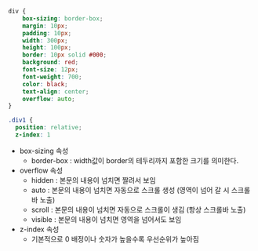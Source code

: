 ``` css
div {
    box-sizing: border-box;
    margin: 10px;
    padding: 10px;
    width: 300px;
    height: 100px;
    border: 10px solid #000;
    background: red;
    font-size: 12px;
    font-weight: 700;
    color: black;
    text-align: center;
    overflow: auto;
}

.div1 {
  position: relative;
  z-index: 1
```

* box-sizing 속성
  * border-box : width값이 border의 테두리까지 포함한 크기를 의미한다.
* overflow 속성
  * hidden : 본문의 내용이 넘치면 짤려서 보임
  * auto : 본문의 내용이 넘치면 자동으로 스크롤 생성 (영역이 넘어 갈 시 스크롤바 노출)
  * scroll : 본문의 내용이 넘치면 자동으로 스크롤이 생김 (항상 스크롤바 노출)
  * visible :  본문의 내용이 넘치면 영역을 넘어서도 보임
* z-index 속성
  * 기본적으로 0 배정이나 숫자가 높을수록 우선순위가 높아짐
